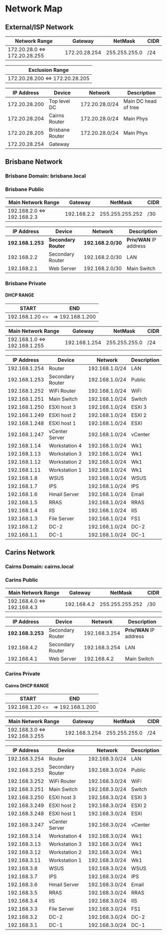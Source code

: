 # Network Map

## External/ISP Network

| Network Range | Gateway | NetMask | CIDR |
| ------------------------------- | -------------- | --------------- | --- |
| 172.20.28.0 <=> 172.20.28.255 | 172.20.28.254 | 255.255.255.0 | /24 |

| Exclusion Range |
| --------------- |
| 172.20.28.200 <=> 172.20.28.205 |

| IP Address     | Device                 | Network            | Description         |
| -------------- | ---------------------- | ------------------ | ------------------- |
| 172.20.28.200 | Top level DC | 172.20.28.0/24 | Main DC head of tree |
| 172.20.28.204 | Cairns Router | 172.20.28.0/24 | Main Phys |
| 172.20.28.205 | Brisbane Router | 172.20.28.0/24 | Main Phys |
| 172.20.28.254 | Gateway |

## Brisbane Network

### Brisbane Domain: brisbane.local

### Brisbane Public

| Main Network Range | Gateway | NetMask | CIDR |
| ------------------------------- | -------------- | --------------- | --- |
| 192.168.2.0 <=> 192.168.2.3 | 192.168.2.2 | 255.255.255.252 | /30 |

| IP Address | Device | Network    | Description |
| ----------| ------- | ---------- | ----------- |
| **192.168.1.253** | **Secondary Router** | **192.168.2.0/30** | **Priv/WAN** IP address  |
| 192.168.2.2 | Secondary Router | 192.168.2.0/30 | LAN |
| 192.168.2.1 | Web Server | 192.168.2.0/30 | Main Switch |

### Brisbane Private

#### DHCP RANGE

| START | END |
| ----- | --- |
|192.168.1.20 <=|=> 192.168.1.200 |

| Main Network Range | Gateway | NetMask | CIDR |
| ------------------------------- | -------------- | --------------- | --- |
| 192.168.1.0 <=> 192.168.1.255 | 192.168.1.254 | 255.255.255.0 | /24 |

| IP Address | Device | Network    | Description |
| ----------| ------- | ---------- | ----------- |
| 192.168.1.254 | Router | 192.168.1.0/24 | LAN |
| 192.168.1.253 | Secondary Router | 192.168.1.0/24 | Public |
| 192.168.1.252 | WiFi Router | 192.168.1.0/24 | WiFi |
| 192.168.1.251 | Main Switch | 192.168.1.0/24 | Switch |
| 192.168.1.250 | ESXI host 3 | 192.168.1.0/24 | ESXI 3 |
| 192.168.1.249 | ESXI host 2 | 192.168.1.0/24 | ESXI 2 |
| 192.168.1.248 | ESXI host 1 | 192.168.1.0/24 | ESXI |
| 192.168.1.247 | vCenter Server | 192.168.1.0/24 | vCenter |
| 192.168.1.14 | Workstation 4 | 192.168.1.0/24 | Wk1 |
| 192.168.1.13 | Workstation 3 | 192.168.1.0/24 | Wk1 |
| 192.168.1.12 | Workstation 2 | 192.168.1.0/24 | Wk1 |
| 192.168.1.11 | Workstation 1 | 192.168.1.0/24 | Wk1 |
| 192.168.1.8 | WSUS | 192.168.1.0/24 | WSUS |
| 192.168.1.7 | IPS | 192.168.1.0/24 | IPS |
| 192.168.1.6 | Hmail Server | 192.168.1.0/24 | Email |
| 192.168.1.5 | RRAS | 192.168.1.0/24 | RRAS |
| 192.168.1.4 | IIS | 192.168.1.0/24 | IIS |
| 192.168.1.3 | File Server | 192.168.1.0/24 | FS1 |
| 192.168.1.2 | DC-2 | 192.168.1.0/24 | DC-2 |
| 192.168.1.1 | DC-1 | 192.168.1.0/24 | DC-1 |

## Carins Network

### Cairns Domain: cairns.local

### Carins Public

| Main Network Range | Gateway | NetMask | CIDR |
| ------------------------------- | -------------- | --------------- | --- |
| 192.168.4.0 <=> 192.168.4.3 | 192.168.4.2 | 255.255.255.252 | /30 |

| IP Address | Device | Network    | Description |
| ----------| ------- | ---------- | ----------- |
| **192.168.3.253** | Secondary Router | 192.168.3.254 | **Priv/WAN** IP address  |
| 192.168.4.2 | Secondary Router | 192.168.3.254 | LAN |
| 192.168.4.1 | Web Server | 192.168.4.2 | Main Switch |

### Carins Private

#### Cairns DHCP RANGE

| START | END |
| ----- | --- |
|192.168.1.20 <=|=> 192.168.1.200 |

| Main Network Range | Gateway | NetMask | CIDR |
| ------------------------------- | -------------- | --------------- | --- |
| 192.168.3.0 <=> 192.168.3.255 | 192.168.3.254 | 255.255.255.0 | /24 |

| IP Address | Device | Network    | Description |
| ----------| ------- | ---------- | ----------- |
| 192.168.3.254 | Router | 192.168.3.0/24 | LAN |
| 192.168.3.253 | Secondary Router | 192.168.3.0/24 | Public |
| 192.168.3.252 | WiFi Router | 192.168.3.0/24 | WiFi |
| 192.168.3.251 | Main Switch | 192.168.3.0/24 | Switch |
| 192.168.3.250 | ESXI host 3 | 192.168.3.0/24 | ESXI 3 |
| 192.168.3.249 | ESXI host 2 | 192.168.3.0/24 | ESXI 2 |
| 192.168.3.248 | ESXI host 1 | 192.168.3.0/24 | ESXI |
| 192.168.3.247 | vCenter Server | 192.168.3.0/24 | vCenter |
| 192.168.3.14 | Workstation 4 | 192.168.3.0/24 | Wk1 |
| 192.168.3.13 | Workstation 3 | 192.168.3.0/24 | Wk1 |
| 192.168.3.12 | Workstation 2 | 192.168.3.0/24 | Wk1 |
| 192.168.3.11 | Workstation 1 | 192.168.3.0/24 | Wk1 |
| 192.168.3.8 | WSUS | 192.168.3.0/24 | WSUS |
| 192.168.3.7 | IPS | 192.168.3.0/24 | IPS |
| 192.168.3.6 | Hmail Server | 192.168.3.0/24 | Email |
| 192.168.3.5 | RRAS | 192.168.3.0/24 | RRAS |
| 192.168.3.4 | IIS | 192.168.3.0/24 | IIS |
| 192.168.3.3 | File Server | 192.168.3.0/24 | FS1 |
| 192.168.3.2 | DC-2 | 192.168.3.0/24 | DC-2 |
| 192.168.3.1 | DC-1 | 192.168.3.0/24 | DC-1 |
